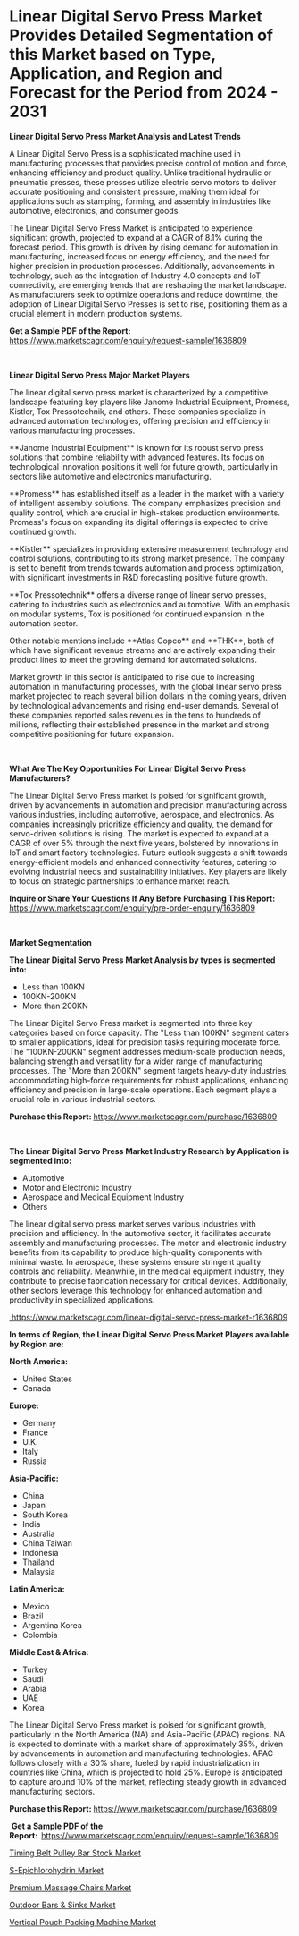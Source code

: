 <p><h1>Linear Digital Servo Press Market Provides Detailed Segmentation of this Market based on Type, Application, and Region and Forecast for the Period from 2024 - 2031</h1></p><p><strong>Linear Digital Servo Press Market Analysis and Latest Trends</strong></p>
<p><p>A Linear Digital Servo Press is a sophisticated machine used in manufacturing processes that provides precise control of motion and force, enhancing efficiency and product quality. Unlike traditional hydraulic or pneumatic presses, these presses utilize electric servo motors to deliver accurate positioning and consistent pressure, making them ideal for applications such as stamping, forming, and assembly in industries like automotive, electronics, and consumer goods.</p><p>The Linear Digital Servo Press Market is anticipated to experience significant growth, projected to expand at a CAGR of 8.1% during the forecast period. This growth is driven by rising demand for automation in manufacturing, increased focus on energy efficiency, and the need for higher precision in production processes. Additionally, advancements in technology, such as the integration of Industry 4.0 concepts and IoT connectivity, are emerging trends that are reshaping the market landscape. As manufacturers seek to optimize operations and reduce downtime, the adoption of Linear Digital Servo Presses is set to rise, positioning them as a crucial element in modern production systems.</p></p>
<p><strong>Get a Sample PDF of the Report:&nbsp;</strong> <a href="https://www.marketscagr.com/enquiry/request-sample/1636809">https://www.marketscagr.com/enquiry/request-sample/1636809</a></p>
<p>&nbsp;</p>
<p><strong>Linear Digital Servo Press Major Market Players</strong></p>
<p><p>The linear digital servo press market is characterized by a competitive landscape featuring key players like Janome Industrial Equipment, Promess, Kistler, Tox Pressotechnik, and others. These companies specialize in advanced automation technologies, offering precision and efficiency in various manufacturing processes.</p><p>**Janome Industrial Equipment** is known for its robust servo press solutions that combine reliability with advanced features. Its focus on technological innovation positions it well for future growth, particularly in sectors like automotive and electronics manufacturing.</p><p>**Promess** has established itself as a leader in the market with a variety of intelligent assembly solutions. The company emphasizes precision and quality control, which are crucial in high-stakes production environments. Promess's focus on expanding its digital offerings is expected to drive continued growth.</p><p>**Kistler** specializes in providing extensive measurement technology and control solutions, contributing to its strong market presence. The company is set to benefit from trends towards automation and process optimization, with significant investments in R&D forecasting positive future growth.</p><p>**Tox Pressotechnik** offers a diverse range of linear servo presses, catering to industries such as electronics and automotive. With an emphasis on modular systems, Tox is positioned for continued expansion in the automation sector.</p><p>Other notable mentions include **Atlas Copco** and **THK**, both of which have significant revenue streams and are actively expanding their product lines to meet the growing demand for automated solutions.</p><p>Market growth in this sector is anticipated to rise due to increasing automation in manufacturing processes, with the global linear servo press market projected to reach several billion dollars in the coming years, driven by technological advancements and rising end-user demands. Several of these companies reported sales revenues in the tens to hundreds of millions, reflecting their established presence in the market and strong competitive positioning for future expansion.</p></p>
<p>&nbsp;</p>
<p><strong>What Are The Key Opportunities For Linear Digital Servo Press Manufacturers?</strong></p>
<p><p>The Linear Digital Servo Press market is poised for significant growth, driven by advancements in automation and precision manufacturing across various industries, including automotive, aerospace, and electronics. As companies increasingly prioritize efficiency and quality, the demand for servo-driven solutions is rising. The market is expected to expand at a CAGR of over 5% through the next five years, bolstered by innovations in IoT and smart factory technologies. Future outlook suggests a shift towards energy-efficient models and enhanced connectivity features, catering to evolving industrial needs and sustainability initiatives. Key players are likely to focus on strategic partnerships to enhance market reach.</p></p>
<p><strong>Inquire or Share Your Questions If Any Before Purchasing This Report:</strong> <a href="https://www.marketscagr.com/enquiry/pre-order-enquiry/1636809">https://www.marketscagr.com/enquiry/pre-order-enquiry/1636809</a></p>
<p>&nbsp;</p>
<p><strong>Market Segmentation</strong></p>
<p><strong>The Linear Digital Servo Press Market Analysis by types is segmented into:</strong></p>
<p><ul><li>Less than 100KN</li><li>100KN-200KN</li><li>More than 200KN</li></ul></p>
<p><p>The Linear Digital Servo Press market is segmented into three key categories based on force capacity. The "Less than 100KN" segment caters to smaller applications, ideal for precision tasks requiring moderate force. The "100KN-200KN" segment addresses medium-scale production needs, balancing strength and versatility for a wider range of manufacturing processes. The "More than 200KN" segment targets heavy-duty industries, accommodating high-force requirements for robust applications, enhancing efficiency and precision in large-scale operations. Each segment plays a crucial role in various industrial sectors.</p></p>
<p><strong>Purchase this Report:&nbsp;</strong><a href="https://www.marketscagr.com/purchase/1636809">https://www.marketscagr.com/purchase/1636809</a></p>
<p>&nbsp;</p>
<p><strong>The Linear Digital Servo Press Market Industry Research by Application is segmented into:</strong></p>
<p><ul><li>Automotive</li><li>Motor and Electronic Industry</li><li>Aerospace and Medical Equipment Industry</li><li>Others</li></ul></p>
<p><p>The linear digital servo press market serves various industries with precision and efficiency. In the automotive sector, it facilitates accurate assembly and manufacturing processes. The motor and electronic industry benefits from its capability to produce high-quality components with minimal waste. In aerospace, these systems ensure stringent quality controls and reliability. Meanwhile, in the medical equipment industry, they contribute to precise fabrication necessary for critical devices. Additionally, other sectors leverage this technology for enhanced automation and productivity in specialized applications.</p></p>
<p><a href="https://www.marketscagr.com/linear-digital-servo-press-market-r1636809">&nbsp;https://www.marketscagr.com/linear-digital-servo-press-market-r1636809</a></p>
<p><strong>In terms of Region, the Linear Digital Servo Press Market Players available by Region are:</strong></p>
<p>
    <p> <strong> North America: </strong>
        <ul>
            <li>United States</li>
            <li>Canada</li>
        </ul>
        </p> 
    <p> <strong> Europe: </strong>
        <ul>
            <li>Germany</li>
            <li>France</li>
            <li>U.K.</li>
            <li>Italy</li>
            <li>Russia</li>
        </ul>
        </p> 
    <p> <strong> Asia-Pacific: </strong>
        <ul>
            <li>China</li>
            <li>Japan</li>
            <li>South Korea</li>
            <li>India</li>
            <li>Australia</li>
            <li>China Taiwan</li>
            <li>Indonesia</li>
            <li>Thailand</li>
            <li>Malaysia</li>
        </ul>
        </p> 
    <p> <strong> Latin America: </strong>
        <ul>
            <li>Mexico</li>
            <li>Brazil</li>
            <li>Argentina Korea</li>
            <li>Colombia</li>
        </ul>
        </p> 
    <p> <strong> Middle East & Africa: </strong>
        <ul>
            <li>Turkey</li>
            <li>Saudi</li>
            <li>Arabia</li>
            <li>UAE</li>
            <li>Korea</li>
        </ul>
    </p>
    </p>
<p><p>The Linear Digital Servo Press market is poised for significant growth, particularly in the North America (NA) and Asia-Pacific (APAC) regions. NA is expected to dominate with a market share of approximately 35%, driven by advancements in automation and manufacturing technologies. APAC follows closely with a 30% share, fueled by rapid industrialization in countries like China, which is projected to hold 25%. Europe is anticipated to capture around 10% of the market, reflecting steady growth in advanced manufacturing sectors.</p></p>
<p><strong>Purchase this Report: </strong><a href="https://www.marketscagr.com/purchase/1636809">https://www.marketscagr.com/purchase/1636809</a></p>
<p>&nbsp;<strong>Get a Sample PDF of the Report:&nbsp;&nbsp;</strong><a href="https://www.marketscagr.com/enquiry/request-sample/1636809">https://www.marketscagr.com/enquiry/request-sample/1636809</a></p>
<p><strong></strong></p>
<p><p><a href="https://www.linkedin.com/pulse/what-current-future-prospects-timing-belt-pulley-bar-stock-market-lffgf?trackingId=8piBEqhxSEWbAnuiMIF8aQ%3D%3D">Timing Belt Pulley Bar Stock Market</a></p><p><a href="https://medium.com/@ethantreutel/s-epichlorohydrin-market-share-and-new-trends-analysis-by-its-type-application-end-use-and-d6c8730602cc">S-Epichlorohydrin Market</a></p><p><a href="https://issuu.com/reportprime-2/docs/premium-massage-chairs-market-size-_34e412e53ec628">Premium Massage Chairs Market</a></p><p><a href="https://medium.com/@ethantreutel/global-outdoor-bars-sinks-market-opportunities-and-market-challenges-2024-2031-c8626703f4ce?postPublishedType=repub">Outdoor Bars & Sinks Market</a></p><p><a href="https://www.linkedin.com/pulse/vertical-pouch-packing-machine-industry-insights-report-analyzing-eo6af?trackingId=94nqiSveRuCHLf0Arg1qnQ%3D%3D">Vertical Pouch Packing Machine Market</a></p></p>